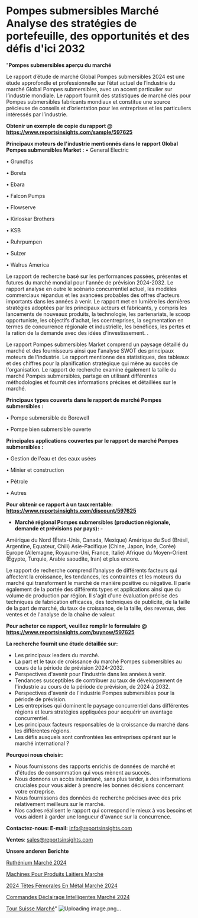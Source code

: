 # Pompes submersibles Marché Analyse des stratégies de portefeuille, des opportunités et des défis d'ici 2032

"<strong>Pompes submersibles aperçu du marché</strong>

Le rapport d’étude de marché Global Pompes submersibles 2024 est une étude approfondie et professionnelle sur l’état actuel de l’industrie du marché Global Pompes submersibles, avec un accent particulier sur l’industrie mondiale. Le rapport fournit des statistiques de marché clés pour Pompes submersibles fabricants mondiaux et constitue une source précieuse de conseils et d’orientation pour les entreprises et les particuliers intéressés par l’industrie.

<strong>Obtenir un exemple de copie du rapport @ <a href=https://www.reportsinsights.com/sample/597625>https://www.reportsinsights.com/sample/597625</a></strong>

<strong>Principaux moteurs de l'industrie mentionnés dans le rapport Global Pompes submersibles Market</strong> :
• General Electric

• Grundfos

• Borets

• Ebara

• Falcon Pumps

• Flowserve

• Kirloskar Brothers

• KSB

• Ruhrpumpen

• Sulzer

• Walrus America

Le rapport de recherche basé sur les performances passées, présentes et futures du marché mondial pour l'année de prévision 2024-2032. Le rapport analyse en outre le scénario concurrentiel actuel, les modèles commerciaux répandus et les avancées probables des offres d'acteurs importants dans les années à venir. Le rapport met en lumière les dernières stratégies adoptées par les principaux acteurs et fabricants, y compris les lancements de nouveaux produits, la technologie, les partenariats, le scoop opportuniste, les objectifs d'achat, les coentreprises, la segmentation en termes de concurrence régionale et industrielle, les bénéfices, les pertes et la ration de la demande avec des idées d'investissement. .

Le rapport Pompes submersibles Market comprend un paysage détaillé du marché et des fournisseurs ainsi que l'analyse SWOT des principaux moteurs de l'industrie. Le rapport mentionne des statistiques, des tableaux et des chiffres pour la planification stratégique qui mène au succès de l'organisation. Le rapport de recherche examine également la taille du marché Pompes submersibles, partage en utilisant différentes méthodologies et fournit des informations précises et détaillées sur le marché.

<strong>Principaux types couverts dans le rapport de marché Pompes submersibles :</strong>

• Pompe submersible de Borewell

• Pompe bien submersible ouverte

<strong>Principales applications couvertes par le rapport de marché Pompes submersibles :</strong>

• Gestion de l'eau et des eaux usées

• Minier et construction

• Pétrole

• Autres

<strong>Pour obtenir ce rapport à un taux rentable: <a href=https://www.reportsinsights.com/discount/597625>https://www.reportsinsights.com/discount/597625</a></strong>
<ul>
  <li><strong>Marché régional Pompes submersibles (production régionale, demande et prévisions par pays): -</strong></li>
</ul>
Amérique du Nord (États-Unis, Canada, Mexique)
Amérique du Sud (Brésil, Argentine, Equateur, Chili)
Asie-Pacifique (Chine, Japon, Inde, Corée)
Europe (Allemagne, Royaume-Uni, France, Italie)
Afrique du Moyen-Orient (Égypte, Turquie, Arabie saoudite, Iran) et plus encore.

Le rapport de recherche comprend l’analyse de différents facteurs qui affectent la croissance, les tendances, les contraintes et les moteurs du marché qui transforment le marché de manière positive ou négative. Il parle également de la portée des différents types et applications ainsi que du volume de production par région. Il s'agit d'une évaluation précise des techniques de fabrication efficaces, des techniques de publicité, de la taille de la part de marché, du taux de croissance, de la taille, des revenus, des ventes et de l'analyse de la chaîne de valeur.

<strong>Pour acheter ce rapport, veuillez remplir le formulaire @   <a href=https://www.reportsinsights.com/buynow/597625>https://www.reportsinsights.com/buynow/597625</a></strong>

<strong>La recherche fournit une étude détaillée sur:</strong>
<ul>
  <li>Les principaux leaders du marché.</li>
  <li>La part et le taux de croissance du marché Pompes submersibles au cours de la période de prévision 2024-2032.</li>
  <li>Perspectives d'avenir pour l'industrie dans les années à venir.</li>
  <li>Tendances susceptibles de contribuer au taux de développement de l'industrie au cours de la période de prévision, de 2024 à 2032.</li>
  <li>Perspectives d'avenir de l'industrie Pompes submersibles pour la période de prévision.</li>
  <li>Les entreprises qui dominent le paysage concurrentiel dans différentes régions et leurs stratégies appliquées pour acquérir un avantage concurrentiel.</li>
  <li>Les principaux facteurs responsables de la croissance du marché dans les différentes régions.</li>
  <li>Les défis auxquels sont confrontées les entreprises opérant sur le marché international ?</li>
</ul>
<strong>Pourquoi nous choisir:</strong>
<ul>
  <li>Nous fournissons des rapports enrichis de données de marché et d'études de consommation qui vous mènent au succès.</li>
  <li>Nous donnons un accès instantané, sans plus tarder, à des informations cruciales pour vous aider à prendre les bonnes décisions concernant votre entreprise.</li>
  <li>Nous fournissons des données de recherche précises avec des prix relativement meilleurs sur le marché.</li>
  <li>Nos cadres réalisent le rapport qui correspond le mieux à vos besoins et vous aident à garder une longueur d'avance sur la concurrence.</li>
</ul>
<strong>Contactez-nous:
</strong><strong>E-mail:</strong> <a href=mailto:info@reportsinsights.com>info@reportsinsights.com</a>

<strong>Ventes</strong>: <a href=mailto:sales@reportsinsights.com>sales@reportsinsights.com</a>

<strong>Unsere anderen Berichte</strong>

<a href=https://www.linkedin.com/pulse/ruthénium-marché-2024-paysage-y-compris-les-stratégies-qsauc/>Ruthénium Marché 2024</a>

<a href=https://www.linkedin.com/pulse/machines-pour-produits-laitiers-march%C3%A9-ivxxc/>Machines Pour Produits Laitiers Marché</a>

<a href=https://www.linkedin.com/pulse/2024-têtes-fémorales-en-métal-marché-analyse-eehfc/>2024 Têtes Fémorales En Métal Marché 2024</a>

<a href=https://www.linkedin.com/pulse/commandes-déclairage-intelligentes-marché-principales-lbi6c/>Commandes Déclairage Intelligentes Marché 2024</a>

<a href=https://www.linkedin.com/pulse/tour-suisse-march%C3%A9-taille-part-perspectives-ak1oc/>Tour Suisse Marché</a>"
![Uploading image.png…]()

